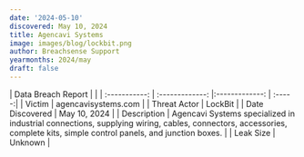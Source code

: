 ```yaml
---
date: '2024-05-10'
discovered: May 10, 2024
title: Agencavi Systems
image: images/blog/lockbit.png
author: Breachsense Support
yearmonths: 2024/may
draft: false
---
```


| Data Breach Report           |              | 
| :-----------: | :-------------:     |:-------------:    | :-----:|
| Victim      | agencavisystems.com      | 
| Threat Actor      | LockBit      | 
| Date Discovered      | May 10, 2024      | 
| Description      | Agencavi Systems specialized in industrial connections, supplying wiring, cables, connectors, accessories, complete kits, simple control panels, and junction boxes.      | 
| Leak Size      | Unknown      | 

